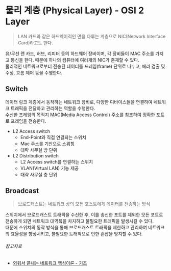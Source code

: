 # 물리 계층 (Physical Layer) - OSI 2 Layer

> LAN 카드와 같은 하드웨어적인 면을 다루는 계층으로 NIC(Network Interface Card)라고도 한다.

유/무선 랜 카드, 허브, 리피터 등의 하드웨어 장비이며, 각 장비들이 MAC 주소를 가지고 통신을 한다. 때문에 하나의 컴퓨터에 여러개의 NIC가 존재할 수 있다.  
물리적인 네트워크로부터 전송된 데이터를 프레임(frame) 단위로 나누고, 에러 검출 및 수정, 흐름 제어 등을 수행한다.

## Switch

데이터 링크 계층에서 동작하는 네트워크 장비로, 다양한 디바이스들을 연결하여 네트워크 트래픽을 전달하고 관리하는 역할을 수행한다.  
수신한 프레임의 목적지 MAC(Media Access Control) 주소를 참조하여 정확한 포트로 프레임을 전송한다.

- L2 Access switch
    - End-Point와 직접 연결되는 스위치
    - Mac 주소를 기반으로 스위칭
    - 대략 사무실 방 단위
- L2 Distribution switch
    - L2 Access switch를 연결하는 스위치
    - VLAN(Virtual LAN) 기능 제공
    - 대략 사무실 층 단위

## Broadcast

> 브로드캐스트는 네트워크 상의 모든 호스트에게 데이터를 전송하는 방식

스위치에서 브로드캐스트 트래픽을 수신한 후, 이를 송신한 포트를 제외한 모든 포트로 전송하게 되면 네트워크 대역폭을 차지하고 불필요한 트래픽을 발생시킬 수 있다.  
때문에 스위치의 동작 방식을 통해 브로드캐스트 트래픽을 제한하고 관리하여 네트워크의 효율성을 향상시키고, 불필요한 트래픽으로 인한 혼잡을 방지할 수 있다.

###### 참고자료

- [외워서 끝내는 네트워크 핵심이론 - 기초](https://www.inflearn.com/course/네트워크-핵심이론-기초)